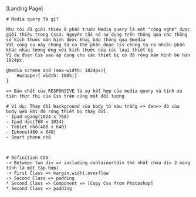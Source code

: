 [Landing Page]

    # Media query là gì?

    Như tôi đã giới thiệu ở phần trước Media query là một "công nghệ" được giới thiệu trong Css3. Nguyên tắc nó sử dụng trên thông qua các thông số kích thước màn hình được khai báo thông qua @media
    Với công cụ này chúng ta có thể phân đoạn Css chúng ta ra nhiều phần khác nhau tương ứng với kích thước của các loại thiết bị
    Ví dụ đoạn Css sau áp dụng cho các thiết bị có độ rộng màn hình bé hơn 1024px.

    @media screen and (max-width: 1024px){
        #wrapper{ width: 100%;}
    }

    => Bản chất của RESPONSIVE là sự kết hợp của media query và tính ưu tiên thực thi của Css trên cùng một đối tượng

    # Ví dụ: Thay đổi background của body từ màu trắng => đen=> đỏ của body web khi độ rộng thiết bị thay đổi.
    - Ipad ngang(1024 x 768)
    - Ipad dọc(768 x 1024)
    - Tablet nhỏ(480 x 640)
    - Iphone(480 x 640)
    - Smart phone nhỏ



    # Definition CSS
    -> Between two div => including container(div thứ nhất chứa div 2 mang tính là một tập hợp)
    -> First Class => margin,widht,overflow
    -> Second Class => padding 
    * Second Class => Component => [Copy Css from Photoshop]
    * Second Class => padding



